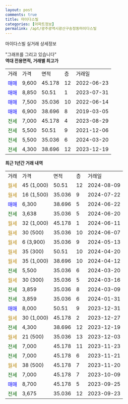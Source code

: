 ```yaml
---
layout: post
comments: true
title: 마이다스빌
categories: [아파트정보]
permalink: /apt/광주광역시광산구송정동마이다스빌
---
```


마이다스빌 실거래 상세정보

<script type="text/javascript">
  google.charts.load('current', {'packages':['line', 'corechart']});
  google.charts.setOnLoadCallback(drawChart);

  function drawChart() {
    var data = new google.visualization.DataTable();
    data.addColumn('date', '거래일');
    data.addColumn('number', "매매");
    data.addColumn('number', "전세");
    data.addColumn('number', "전매");

    data.addRows([[new Date(Date.parse("2024-08-09")), null, null, null], [new Date(Date.parse("2024-07-22")), null, null, null], [new Date(Date.parse("2024-06-22")), 6300, null, null], [new Date(Date.parse("2024-06-20")), null, 3638, null], [new Date(Date.parse("2024-06-11")), null, null, null], [new Date(Date.parse("2024-06-07")), null, null, null], [new Date(Date.parse("2024-05-13")), null, null, null], [new Date(Date.parse("2024-04-20")), null, null, null], [new Date(Date.parse("2024-04-12")), null, null, null], [new Date(Date.parse("2024-03-20")), null, 5500, null], [new Date(Date.parse("2024-03-16")), null, null, null], [new Date(Date.parse("2024-03-09")), null, 3859, null], [new Date(Date.parse("2024-01-31")), null, 3859, null], [new Date(Date.parse("2023-12-31")), 8000, null, null], [new Date(Date.parse("2023-12-27")), null, null, null], [new Date(Date.parse("2023-12-19")), null, 4300, null], [new Date(Date.parse("2023-12-03")), null, null, null], [new Date(Date.parse("2023-11-23")), null, 7000, null], [new Date(Date.parse("2023-11-21")), null, 7000, null], [new Date(Date.parse("2023-11-20")), null, null, null], [new Date(Date.parse("2023-10-09")), null, 7000, null], [new Date(Date.parse("2023-09-25")), 8700, null, null], [new Date(Date.parse("2023-09-23")), null, 3675, null]]);

    var options = {
      hAxis: {
        format: 'yyyy/MM/dd'
      },    
      lineWidth: 0,
      pointsVisible: true,    
      title: '최근 1년간 유형별 실거래가 분포',
      legend: { position: 'bottom' }
    };

    var formatter = new google.visualization.NumberFormat({pattern:'###,###'} );
    formatter.format(data, 1);
    formatter.format(data, 2);
    
    setTimeout(function() {
        var chart = new google.visualization.LineChart(document.getElementById('columnchart_material'));
        chart.draw(data, (options));
        document.getElementById('loading').style.display = 'none';
    }, 200);
  }
</script>


<div id="loading" style="z-index:20; display: block; margin-left: 0px">"그래프를 그리고 있습니다"</div>
<div id="columnchart_material" style="width: 95%; margin-left: 0px; display: block"></div>
<!-- contents start -->
<b>역대 전용면적, 거래별 최고가</b>
<table class="sortable">
    <tr>
      <td>거래</td>
      <td>가격</td>
      <td>면적</td>
      <td>층</td>
      <td>거래일</td>
    </tr>
        <tr>
          <td><a style="color: blue">매매</a></td>
          <td>9,600</td>
          <td>45.178</td>
          <td>12</td>
          <td>2022-06-23</td>
        </tr>            <tr>
          <td><a style="color: blue">매매</a></td>
          <td>8,850</td>
          <td>50.51</td>
          <td>1</td>
          <td>2023-07-31</td>
        </tr>            <tr>
          <td><a style="color: blue">매매</a></td>
          <td>7,500</td>
          <td>35.036</td>
          <td>10</td>
          <td>2022-06-14</td>
        </tr>            <tr>
          <td><a style="color: blue">매매</a></td>
          <td>6,900</td>
          <td>38.696</td>
          <td>8</td>
          <td>2019-03-05</td>
        </tr>        
        <tr>
              <td><a style="color: darkgreen">전세</a></td>
              <td>7,000</td>
              <td>45.178</td>
              <td>4</td>
              <td>2023-08-29</td>
            </tr>            <tr>
              <td><a style="color: darkgreen">전세</a></td>
              <td>5,500</td>
              <td>50.51</td>
              <td>9</td>
              <td>2021-12-06</td>
            </tr>            <tr>
              <td><a style="color: darkgreen">전세</a></td>
              <td>5,500</td>
              <td>35.036</td>
              <td>6</td>
              <td>2024-03-20</td>
            </tr>            <tr>
              <td><a style="color: darkgreen">전세</a></td>
              <td>4,300</td>
              <td>38.696</td>
              <td>12</td>
              <td>2023-12-19</td>
            </tr>        
    
</table>

<b>최근 1년간 거래 내역</b>

<table class="sortable">
    <tr>
      <td>거래</td>
      <td>가격</td>
      <td>면적</td>
      <td>층</td>
      <td>거래일</td>
    </tr>
    <tr>
      <td><a style="color: darkgoldenrod">월세</a></td>
      <td>45 (1,000)</td>
      <td>50.51</td>
      <td>12</td>
      <td>2024-08-09</td>
    </tr>          <tr>
      <td><a style="color: darkgoldenrod">월세</a></td>
      <td>16 (1,500)</td>
      <td>35.036</td>
      <td>9</td>
      <td>2024-07-22</td>
    </tr>          <tr>
      <td><a style="color: blue">매매</a></td>
      <td>6,300</td>
      <td>38.696</td>
      <td>5</td>
      <td>2024-06-22</td>
    </tr>          <tr>
      <td><a style="color: darkgreen">전세</a></td>
      <td>3,638</td>
      <td>35.036</td>
      <td>5</td>
      <td>2024-06-20</td>
    </tr>          <tr>
      <td><a style="color: darkgoldenrod">월세</a></td>
      <td>32 (1,000)</td>
      <td>45.178</td>
      <td>1</td>
      <td>2024-06-11</td>
    </tr>          <tr>
      <td><a style="color: darkgoldenrod">월세</a></td>
      <td>30 (500)</td>
      <td>35.036</td>
      <td>10</td>
      <td>2024-06-07</td>
    </tr>          <tr>
      <td><a style="color: darkgoldenrod">월세</a></td>
      <td>6 (3,900)</td>
      <td>35.036</td>
      <td>9</td>
      <td>2024-05-13</td>
    </tr>          <tr>
      <td><a style="color: darkgoldenrod">월세</a></td>
      <td>35 (300)</td>
      <td>50.51</td>
      <td>10</td>
      <td>2024-04-20</td>
    </tr>          <tr>
      <td><a style="color: darkgoldenrod">월세</a></td>
      <td>35 (1,000)</td>
      <td>38.696</td>
      <td>10</td>
      <td>2024-04-12</td>
    </tr>          <tr>
      <td><a style="color: darkgreen">전세</a></td>
      <td>5,500</td>
      <td>35.036</td>
      <td>6</td>
      <td>2024-03-20</td>
    </tr>          <tr>
      <td><a style="color: darkgoldenrod">월세</a></td>
      <td>30 (300)</td>
      <td>35.036</td>
      <td>5</td>
      <td>2024-03-16</td>
    </tr>          <tr>
      <td><a style="color: darkgreen">전세</a></td>
      <td>3,859</td>
      <td>35.036</td>
      <td>8</td>
      <td>2024-03-09</td>
    </tr>          <tr>
      <td><a style="color: darkgreen">전세</a></td>
      <td>3,859</td>
      <td>35.036</td>
      <td>6</td>
      <td>2024-01-31</td>
    </tr>          <tr>
      <td><a style="color: blue">매매</a></td>
      <td>8,000</td>
      <td>50.51</td>
      <td>9</td>
      <td>2023-12-31</td>
    </tr>          <tr>
      <td><a style="color: darkgoldenrod">월세</a></td>
      <td>30 (1,000)</td>
      <td>45.178</td>
      <td>2</td>
      <td>2023-12-27</td>
    </tr>          <tr>
      <td><a style="color: darkgreen">전세</a></td>
      <td>4,300</td>
      <td>38.696</td>
      <td>12</td>
      <td>2023-12-19</td>
    </tr>          <tr>
      <td><a style="color: darkgoldenrod">월세</a></td>
      <td>21 (500)</td>
      <td>35.036</td>
      <td>13</td>
      <td>2023-12-03</td>
    </tr>          <tr>
      <td><a style="color: darkgreen">전세</a></td>
      <td>7,000</td>
      <td>45.178</td>
      <td>11</td>
      <td>2023-11-23</td>
    </tr>          <tr>
      <td><a style="color: darkgreen">전세</a></td>
      <td>7,000</td>
      <td>45.178</td>
      <td>6</td>
      <td>2023-11-21</td>
    </tr>          <tr>
      <td><a style="color: darkgoldenrod">월세</a></td>
      <td>38 (500)</td>
      <td>45.178</td>
      <td>7</td>
      <td>2023-11-20</td>
    </tr>          <tr>
      <td><a style="color: darkgreen">전세</a></td>
      <td>7,000</td>
      <td>45.178</td>
      <td>7</td>
      <td>2023-10-09</td>
    </tr>          <tr>
      <td><a style="color: blue">매매</a></td>
      <td>8,700</td>
      <td>45.178</td>
      <td>5</td>
      <td>2023-09-25</td>
    </tr>          <tr>
      <td><a style="color: darkgreen">전세</a></td>
      <td>3,675</td>
      <td>35.036</td>
      <td>12</td>
      <td>2023-09-23</td>
    </tr>      </table>
<!-- contents end -->    

